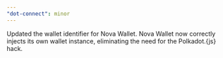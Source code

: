 ```yaml
---
"dot-connect": minor
---
```


Updated the wallet identifier for Nova Wallet. Nova Wallet now correctly injects its own wallet instance, eliminating the need for the Polkadot.{js} hack.
